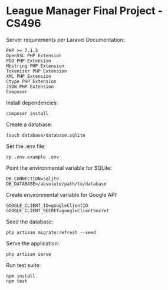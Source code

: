# League Manager Final Project - CS496  
Server requirements per Laravel Documentation:  
```
PHP >= 7.1.3
OpenSSL PHP Extension
PDO PHP Extension
Mbstring PHP Extension
Tokenizer PHP Extension
XML PHP Extension
Ctype PHP Extension
JSON PHP Extension
Composer
```
Install dependencies:
```
composer install
```
Create a database:  
```
touch database/database.sqlite
```
Set the .env file:  
```
cp .env.example .env
```
Point the environmental variable for SQLite:   
```
DB_CONNECTION=sqlite
DB_DATABASE=/absolute/path/to/database
```
Create environmental variable for Google API:
```
GOOGLE_CLIENT_ID=googleClientID
GOOGLE_CLIENT_SECRET=googleClientSecret
```
Seed the database:  
```
php artisan migrate:refresh --seed
```
Serve the application:  
```
php artisan serve
```
Run test suite:  
```
npm install
npm test
```
